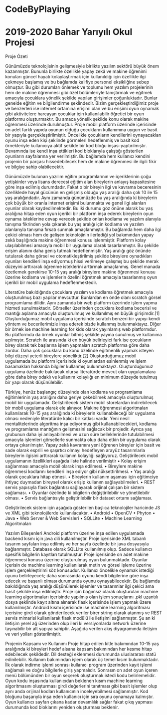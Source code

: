 # CodeByPlaying
# 2019-2020 Bahar Yarıyılı Okul Projesi
Proje Özeti

Günümüzde teknolojisinin gelişmesiyle birlikte yazılım sektörü büyük önem kazanmıştır. Bununla birlikte özellikle yapay zekâ ve makine öğrenimi konuları güncel hayatı kolaylaştırmak için kullanıldığı için özellikle ilgi çekmeye başlamış ve bu bağlamda kalifiye personel eksikliğine sebep olmuştur. Bu gibi durumları önlemek ve toplumu hem yazılım projelerinin hem de makine öğrenmesi gibi özel bölümleriyle tanıştırmak ve eğitmek amacıyla çocuklara yönelik şekilde yapılan girişimler çoğunluktadır. Bunlar genelde eğitim ve bilgilendirme şeklindedir. Bizim gerçekleştirdiğimiz proje ve benzerleri ise internet ortamına erişimi olan ve bu erişimi oyun oynamak gibi aktivitelere harcayan çocuklar için kullanılabilir öğretici bir oyun platformu oluşturmaktır. Bu amaca yönelik şekilde konu olarak makine öğrenmesi üzerinde durulmuştur. Proje mobil platform üzerinde içerisinde on adet farklı yapıda oyunun olduğu çocukların kullanımına uygun ve basit bir yapıyla gerçekleştirilmiştir. Öncelikle çocukların kendilerini oynayacakları oyunu inşa eden kişi şeklinde görmeleri hedeflenmiş ve basit kod örnekleriyle kullanıcıya aktif şekilde bir kod bloğu inşası yaptırılmıştır. Devamında ise kendi inşa ettikleri kod bloklarıyla çalıştığı gösterilen oyunların sayfalarına yer verilmiştir. Bu bağlamda hem kullanıcı kendini projenin bir parçası hissedebilecek hem de makine öğrenmesi ile ilgili fikir ve bilgiye sahip olabilecektir.


Günümüzde bulunan yazılım eğitim programlarının ve içeriklerinin çoğu yetişkinler veya lisans derecesi eğitim alan bireylerin anlayış kapasitesine göre inşa edilmiş durumdadır. Fakat o bir bireyin ilgi ve kavrama beceresinin özelliklede hayal gücünün en gelişmiş olduğu yaş aralığı daha çok 10 ile 15 yaş aralığındadır. Aynı zamanda günümüzde bu yaş aralığında ki bireylerin çok büyük bir oranla internet erişimi bulunmakta ve genel ilgi alanları oyunlar olarak kaydedilmektedir. Bu iki durumu göz önüne alarak bu yaş aralığına hitap eden oyun içerikli bir platform inşa ederek bireylerin oyun oynama isteklerine cevap verecek şekilde onları kodlama ve yazılım alanıyla tanışma fikrinden yola çıkarak bu yaş aralığı için kodlama ve yazılım alanlarıyla tanışma fırsatı sunmak amaçlanmıştır. Bu bağlamda hem daha ilgi çekici olması hem de gelişen teknolojinin ilerlediği yol bakımından yapay zekâ başlığında makine öğrenmesi konusu işlenmiştir. Platform kolay ulaşılabilmesi amacıyla mobil bir uygulama olarak tasarlanmıştır. Bu şekilde erişim alanını daha geniş tutmak hedeflenmiştir. Yaş aralığı göz önünde tutularak daha görsel ve otomatikleştirilmiş şekilde bireylere oynadıkları oyunları kendileri inşa ediyormuş hissi verilmeye çalışmış bu şekilde merak düzeyini arttırarak öğrenme isteklerini arttırmak amaçlanmış. Genel manada özetlemek gerekirse 10-15 yaş aralığı bireylere makine öğrenmesi konusu üzerine kodlama ve işlemlerin özelini öğretmek amacıyla tasarlanmış oyun içerikli bir mobil uygulama hedeflenmektedir.

Literatüre bakıldığında çocuklara yazılım ve kodlama öğretmek amacıyla oluşturulmuş bazı yapılar mevcuttur. Bunlardan en önde olanı scratch görsel programlama dilidir. Aynı zamanda bir web platform üzerinde işlem yapma hizmeti sunulmaktadır. Görseller üzerinden çocuklara kodlama becerisi ve mantığı aşılama amacıyla oluşturulmuş ve kullanılmış en büyük girişimdir.[1] Oluşturduğumuz mobil uygulama içerisinde scratch benzeri bir yapıyı kendi yöntem ve becerilerimizle inşa ederek bizde kullanmış bulunmaktayız. Diğer bir örnek ise machine learning for kids olarak yayınlamış web platformdur. Bu platformda da örnek oyunlar bitmiş şekilde yayına sunulmuş ve kullanıma açılmıştır. Scratch ile arasında ki en büyük belirleyici fark ise çocukların birey olarak tek başlarına işlem yapmaları scratch platforma göre daha zordur. Daha çok çocuklara bu konu özelinde eğitmenlik yapmak isteyen bilgi düzeyi yeterli bireylere yöneliktir.[2] Oluşturduğumuz mobil uygulamada bu platform içerisinde ki oyunlardan esinlenmiş ve işlem basamakları hakkında bilgiler kullanmış bulunmaktayız.  Oluşturduğumuz uygulama özelinde bakılacak olursa literatürde mevcut olan uygulamalara göre daha birey odaklı ve kullanım kolaylığı en minimum düzeyde tutulmuş bir yapı olarak düşünülebilir.

Türkiye, henüz başlangıç düzeyinde olan kodlama ve programlama eğitimlerinin yaş aralığını daha geriye çekebilmek amacıyla oluşturulmuş mobil bir uygulamadır. 
Geliştirilecek sistem mobil storelardan indirebilecek bir mobil uygulama olarak ele alınıyor. Makine öğrenmesi algoritmaları kullanılarak 10-15 yaş aralığında ki bireylerin kullanabileceği bir uygulama olması nedeniyle literatürde kalıcı bir katkısı vardır. Yeni nesil mentalitelerinde algoritma inşa ediyormuş gibi kullanabilecekleri, kodlama ve programlama mantığının gelişmesini sağlacak bir projedir. Ayrıca yaş grubunun daha iyi anlayabilmesi ve uzun süre belleklerinde tutulabilmesi amacıyla işlemleri görsellerle sunmakta olup daha etkin bir uygulama olarak ortaya çıkarılmıştır. Yapay zekâ kavramını yeni öğrenen bireyler için basit ve sade olarak esprili ve şaşırtıcı olmayı hedefleyen arayüz tasarımlarla bireylerin ilgisini arttırarak kullanım kolaylığı sağlıyoruz.
Geliştirilecek mobil uygulamanın özellikleri aşağıda liste halinde verilmiştir
•	Kolay erişim sağlanması amacıyla mobil olarak inşa edilmesi.
•	Bireylere makine öğrenmesi kodlarını kendileri inşa ediyor gibi nüksettirilmesi.
•	Yaş aralığı olarak çocuklara hitap etmesi.
•	Bireylerin kullanım aşaması için eğitimciye ihtiyaç duymadan bireysel olarak erişip kullanım sağlayabilmeleri.
•	REST servis yapısıyla flask bağlantısı sağlayarak orijinal çalışan bir sistem sağlaması.
•	Oyunlar özelinde ki bilgilerin değiştirilebilir ve yönetilebilir olması.
•	Servis bağlantısıyla geliştirilebilir bir dataset ortamı sağlaması.


Geliştirilecek sistem için aşağıda gösterilen başlıca teknolojiler haricinde JS ve XML gibi teknolojilerde kullanılacaktır.
•	Android
•	OpenCV
•	Phyton
•	Java
•	Web Server & Web Servisleri
•	SQLLite
•	Machine Learning Algoritmaları





Yazılım Bileşenleri
Android platform üzerine inşa edilen uygulamada backend kısmı için java dili kullanılmıştır. Proje içerisinde XML tabanlı tasarım sayfaları inşa edilmiş ve her sayfa özelinde bir java dosyasıyla bağlanmıştır. Database olarak SQLLite kullanılmış olup. Sadece kullanıcı spesifik bilgilerin kayıtları tutulmuştur. Proje içerisinde on adet makine öğrenmesi konusu üzerine oluşturulmuş oyun bulunmaktadır. Oyunlar içerisin de machine learning kullanılarak metin ve görsel işleme üzerine işlem gerçekleştirimi söz konusudur. Kullanıcı öncelikle oynamak istediği oyunu belirleyecek; daha sonrasında oyunu kendi bilgilerine göre inşa edecek ve başarılı olması durumunda oyunu oynayabilecektir. Bu bağlamda bakıldığında yaş aralığı düşünülerek işlemler ve tasarımlar ilgi çekici ama basit şekilde inşa edilmiştir. Proje için bağımsız olarak oluşturulan machine learning algoritmaları içerisinde yapılmış olan işlem sonuçlarını .pkl uzantılı dosya şeklinde kayıt altına alınarak flask içerisinde işlem yapmak üzere kullanılmıştır. Android kısmı içerisinde ise machine learning algoritması içerisine girdi olarak gönderilecek veriler birer string olarak atanmış ve REST servis mimarisi kullanılarak flask modülü ile iletişimi sağlanmıştır. Şu an ki iletişim yerel ağ üzerinden olup ileri ki versiyonlarda network üzerine taşınabilir bir alt yapıya sahiptir. Aşağıda verilen akış diyagramında iletişim ve veri yolları gösterilmiştir.

Projenin Kapsamı ve Kullanımı
Proje hitap edilen kitle bakımından 10-15 yaş aralığında ki bireyleri hedef alsana kapsam bakımından her kesme hitap edebilecek şekildedir. Dil desteği eklenmesi durumunda uluslararası statü edinilebilir. Kullanım bakımından işlem olarak üç temel kısım bulunmaktadır. İlk olarak indirme işlemi sonrası kullanıcı program üzerinden kayıt işlemi sağlamalı ve doğru bilgilerle giriş yapmalıdır. Sonrasın on adet oyun içeren menü bölümünden bir oyun seçerek oluşturmak istedi kodu belirlemelidir. Oyun kodu inşasında kullanıcıdan beklenen kısım machine learning algoritmasını oluşturması girdi değerlerini tanıtması gibi basit işlemler olup aynı anda orijinal kodları kullanıcının inceleyebilmesi sağlanmıştır. Kod bloğunu başarıyla inşa eden kullanıcı için sıra oyunu oynamaya kalmıştır. Oyun kullanıcı sayfan çıkana kadar devamlılık sağlar fakat çıkış yapması durumunda kod bloklarını yeniden oluşturması beklenir. 
